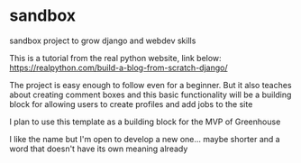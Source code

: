 # sandbox
sandbox project to grow django and webdev skills

This is a tutorial from the real python website, link below:
https://realpython.com/build-a-blog-from-scratch-django/

The project is easy enough to follow even for a beginner. But it also teaches about creating
comment boxes and this basic functionality will be a building block for allowing users to 
create profiles and add jobs to the site

I plan to use this template as a building block for the MVP of Greenhouse

I like the name but I'm open to develop a new one... maybe shorter and a word that doesn't have
its own meaning already

